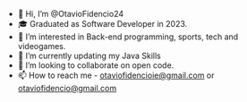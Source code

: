 - 👋 Hi, I’m @OtavioFidencio24
- 🎓 Graduated as Software Developer in 2023.
- 👀 I’m interested in Back-end programming, sports, tech and videogames.
- 🌱 I’m currently updating my Java Skills
- 💞️ I’m looking to collaborate on open code.
- 📫 How to reach me - otaviofidencioie@gmail.com or otaviofidencio@gmail.com

<!---
OtavioFidencio24/OtavioFidencio24 is a ✨ special ✨ repository because its `README.md` (this file) appears on your GitHub profile.
You can click the Preview link to take a look at your changes.
--->
